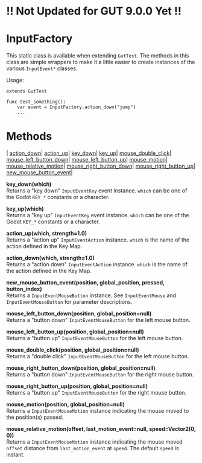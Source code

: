 
# !! Not Updated for GUT 9.0.0 Yet !!
# InputFactory
This static class is available when extending `GutTest`.  The methods in this class are simple wrappers to make it a little easier to create instances of the various `InputEvent*` classes.

Usage:
```
extends GutTest

func test_something():
    var event = InputFactory.action_down("jump")
    ...
```
# Methods
|
[action_down](#action_down)|
[action_up](#action_up)|
[key_down](#key_down)|
[key_up](#key_up)|
[mouse_double_click](#mouse_double_click)|
[mouse_left_button_down](#mouse_left_button_down)|
[mouse_left_button_up](#mouse_left_button_up)|
[mouse_motion](#mouse_motion)|
[mouse_relative_motion](#mouse_relative_motion)|
[mouse_right_button_down](#mouse_right_button_down)|
[mouse_right_button_up](#mouse_right_button_up)|
[new_mouse_button_event](#new_mouse_button_event)|



__<a name="key_down">key_down(which)</a>__<br/>
Returns a "key down" `InputEventKey` event instance.  `which` can be one of the Godot `KEY_*` constants or a character.

__<a name="key_up">key_up(which)</a>__<br/>
Returns a "key up" `InputEventKey` event instance.  `which` can be one of the Godot `KEY_*` constants or a character.

__<a name="action_up">action_up(which, strength=1.0)</a>__<br/>
Returns a "action up" `InputEventAction` instance.  `which` is the name of the action defined in the Key Map.

__<a name="action_down">action_down(which, strength=1.0)</a>__<br/>
Returns a "action down" `InputEventAction` instance.  `which` is the name of the action defined in the Key Map.

__<a name="new_mouse_button_event">new_mouse_button_event(position, global_position, pressed, button_index)</a>__<br/>
Returns a `InputEventMouseButton` instance.  See `InputEventMouse` and `InputEventMouseButton` for parameter descriptions.

__<a name="mouse_left_button_down">mouse_left_button_down(position, global_position=null)</a>__<br/>
Returns a "button down" `InputEventMouseButton` for the left mouse button.

__<a name="mouse_left_button_up">mouse_left_button_up(position, global_position=null)</a>__<br/>
Returns a "button up" `InputEventMouseButton` for the left mouse button.

__<a name="mouse_double_click">mouse_double_click(position, global_position=null)</a>__<br/>
Returns a "double click" `InputEventMouseButton` for the left mouse button.

__<a name="mouse_right_button_down">mouse_right_button_down(position, global_position=null)</a>__<br/>
Returns a "button down" `InputEventMouseButton` for the right mouse button.

__<a name="mouse_right_button_up">mouse_right_button_up(position, global_position=null)</a>__<br/>
Returns a "button up" `InputEventMouseButton` for the right mouse button.

__<a name="mouse_motion">mouse_motion(position, global_position=null)</a>__<br/>
Returns a `InputEventMouseMotion` instance indicating the mouse moved to the position(s) passed.

__<a name="mouse_relative_motion">mouse_relative_motion(offset, last_motion_event=null, speed=Vector2(0, 0))</a>__<br/>
Returns a `InputEventMouseMotion` instance indicating the mouse moved `offset` distance from `last_motion_event` at `speed`.  The default `speed` is instant.
